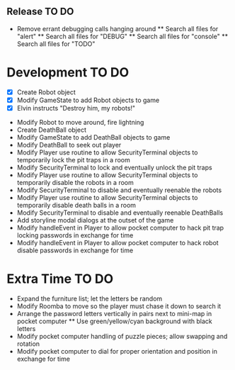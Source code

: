 ## Release TO DO
* Remove errant debugging calls hanging around
** Search all files for "alert"
** Search all files for "DEBUG"
** Search all files for "console"
** Search all files for "TODO"

# Development TO DO
* [X] Create Robot object
* [X] Modify GameState to add Robot objects to game
* [X] Elvin instructs "Destroy him, my robots!"
* Modify Robot to move around, fire lightning
* Create DeathBall object
* Modify GameState to add DeathBall objects to game
* Modify DeathBall to seek out player
* Modify Player use routine to allow SecurityTerminal objects to temporarily lock the pit traps in a room
* Modify SecurityTerminal to lock and eventually unlock the pit traps
* Modify Player use routine to allow SecurityTerminal objects to temporarily disable the robots in a room
* Modify SecurityTerminal to disable and eventually reenable the robots
* Modify Player use routine to allow SecurityTerminal objects to temporarily disable death balls in a room
* Modify SecurityTerminal to disable and eventually reenable DeathBalls
* Add storyline modal dialogs at the outset of the game
* Modify handleEvent in Player to allow pocket computer to hack pit trap locking passwords in exchange for time
* Modify handleEvent in Player to allow pocket computer to hack robot disable passwords in exchange for time

# Extra Time TO DO
* Expand the furniture list; let the letters be random
* Modify Roomba to move so the player must chase it down to search it
* Arrange the password letters vertically in pairs next to mini-map in pocket computer
** Use green/yellow/cyan background with black letters
* Modify pocket computer handling of puzzle pieces; allow swapping and rotation
* Modify pocket computer to dial for proper orientation and position in exchange for time
